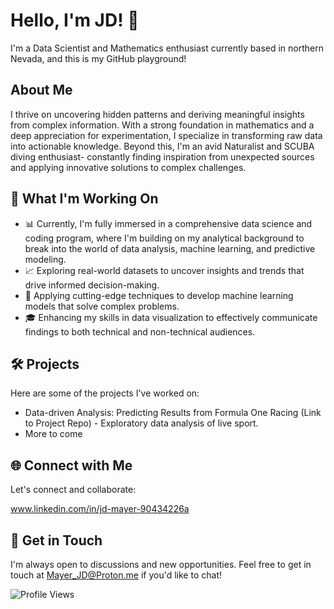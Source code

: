 # Hello, I'm JD! 👋

I'm a Data Scientist and Mathematics enthusiast currently based in northern Nevada, and this is my GitHub playground!

## About Me

I thrive on uncovering hidden patterns and deriving meaningful insights from complex information. With a strong foundation in mathematics and a deep appreciation for experimentation, I specialize in transforming raw data into actionable knowledge. Beyond this, I'm an avid Naturalist and SCUBA diving enthusiast- constantly finding inspiration from unexpected sources and applying innovative solutions to complex challenges.

## 🚀 What I'm Working On

- 📊 Currently, I'm fully immersed in a comprehensive data science and coding program, where I'm building on my analytical background to break into the world of data analysis, machine learning, and predictive modeling.
- 📈 Exploring real-world datasets to uncover insights and trends that drive informed decision-making.
- 🤖 Applying cutting-edge techniques to develop machine learning models that solve complex problems.
- 🎓 Enhancing my skills in data visualization to effectively communicate findings to both technical and non-technical audiences.

## 🛠️ Projects

Here are some of the projects I've worked on:

- Data-driven Analysis: Predicting Results from Formula One Racing (Link to Project Repo) - Exploratory data analysis of live sport.
- More to come

## 🌐 Connect with Me

Let's connect and collaborate:

www.linkedin.com/in/jd-mayer-90434226a

## 💬 Get in Touch

I'm always open to discussions and new opportunities. Feel free to get in touch 
 at Mayer_JD@Proton.me if you'd like to chat!

![Profile Views](https://komarev.com/ghpvc/?username=yourusername&color=brightgreen)
